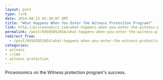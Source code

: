 ```yaml
---
layout: post
type: link
date: 2014-08-13 01:30:07 GMT
title: "What Happens When You Enter the Witness Protection Program?"
link: http://priceonomics.com/what-happens-when-you-enter-the-witness-protection/?utm_source=nextdraft&utm_medium=email
permalink: /post/94585852654/what-happens-when-you-enter-the-witness-protection
redirect_from: 
  - /post/94585852654/what-happens-when-you-enter-the-witness-protection
categories:
- witness
- crime
- witness protection
---
```

<p>Priceonomics on the Witness protection program's success.</p>